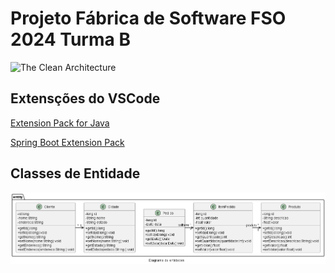 # Projeto Fábrica de Software FSO 2024 Turma B
![The Clean Architecture](diagramas/png/CleanArchitecture.jpg "CleanArchitecture")

## Extensções do VSCode
[Extension Pack for Java](https://marketplace.visualstudio.com/items?itemName=vscjava.vscode-java-pack)

[Spring Boot Extension Pack](https://marketplace.visualstudio.com/items?itemName=vmware.vscode-boot-dev-pack)


## Classes de Entidade
![Diagrama de Classes](diagramas/png/entidades.png "Diagrama")